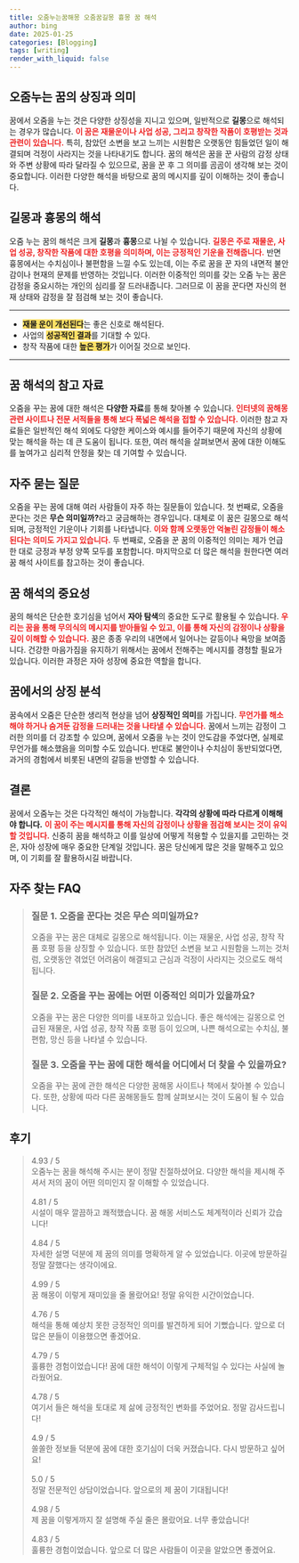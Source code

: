```yaml
---
title: 오줌누는꿈해몽 오줌꿈길몽 흉몽 꿈 해석
author: bing
date: 2025-01-25
categories: [Blogging]
tags: [writing]
render_with_liquid: false
---
```



<h2 id='오줌누는 꿈의 상징과 의미'>오줌누는 꿈의 상징과 의미</h2>

<p>꿈에서 오줌을 누는 것은 다양한 상징성을 지니고 있으며, 일반적으로 <b>길몽</b>으로 해석되는 경우가 많습니다. <b><span style="color: #ee2323;">이 꿈은 재물운이나 사업 성공, 그리고 창작한 작품이 호평받는 것과 관련이 있습니다.</span></b> 특히, 참았던 소변을 보고 느끼는 시원함은 오랫동안 힘들었던 일이 해결되며 걱정이 사라지는 것을 나타내기도 합니다. 꿈의 해석은 꿈을 꾼 사람의 감정 상태와 주변 상황에 따라 달라질 수 있으므로, 꿈을 꾼 후 그 의미를 곰곰이 생각해 보는 것이 중요합니다. 이러한 다양한 해석을 바탕으로 꿈의 메시지를 깊이 이해하는 것이 좋습니다.</p>

<h2 id='길몽과 흉몽의 해석'>길몽과 흉몽의 해석</h2>

<p>오줌 누는 꿈의 해석은 크게 <b>길몽</b>과 <b>흉몽</b>으로 나뉠 수 있습니다. <b><span style="color: #ee2323;">길몽은 주로 재물운, 사업 성공, 창작한 작품에 대한 호평을 의미하며, 이는 긍정적인 기운을 전해줍니다.</span></b> 반면 흉몽에서는 수치심이나 불편함을 느낄 수도 있는데, 이는 주로 꿈을 꾼 자의 내면적 불안감이나 현재의 문제를 반영하는 것입니다. 이러한 이중적인 의미를 갖는 오줌 누는 꿈은 감정을 중요시하는 개인의 심리를 잘 드러내줍니다. 그러므로 이 꿈을 꾼다면 자신의 현재 상태와 감정을 잘 점검해 보는 것이 좋습니다.</p>

<hr />

<ul>
    <li><b><span style="background-color: #ffe066;">재물 운이 개선된다</span></b>는 좋은 신호로 해석된다.</li>
    <li>사업의 <b><span style="background-color: #ffe066;">성공적인 결과</span></b>를 기대할 수 있다.</li>
    <li>창작 작품에 대한 <b><span style="background-color: #ffe066;">높은 평가</span></b>가 이어질 것으로 보인다.</li>
</ul>

<hr />

<h2 id='꿈 해석의 참고 자료'>꿈 해석의 참고 자료</h2>

<p>오줌을 꾸는 꿈에 대한 해석은 <b>다양한 자료</b>를 통해 찾아볼 수 있습니다. <b><span style="color: #ee2323;">인터넷의 꿈해몽 관련 사이트나 전문 서적들을 통해 보다 폭넓은 해석을 접할 수 있습니다.</span></b> 이러한 참고 자료들은 일반적인 해석 외에도 다양한 케이스와 예시를 들어주기 때문에 자신의 상황에 맞는 해석을 하는 데 큰 도움이 됩니다. 또한, 여러 해석을 살펴보면서 꿈에 대한 이해도를 높여가고 심리적 안정을 찾는 데 기여할 수 있습니다.</p>

<h2 id='자주 묻는 질문'>자주 묻는 질문</h2>

<p>오줌을 꾸는 꿈에 대해 여러 사람들이 자주 하는 질문들이 있습니다. 첫 번째로, 오줌을 꾼다는 것은 <b>무슨 의미일까?</b>라고 궁금해하는 경우입니다. 대체로 이 꿈은 길몽으로 해석되며, 긍정적인 기운이나 기회를 나타냅니다. <b><span style="color: #ee2323;">이와 함께 오랫동안 억눌린 감정들이 해소된다는 의미도 가지고 있습니다.</span></b> 두 번째로, 오줌을 꾼 꿈의 이중적인 의미는 제가 언급한 대로 긍정과 부정 양쪽 모두를 포함합니다. 마지막으로 더 많은 해석을 원한다면 여러 꿈 해석 사이트를 참고하는 것이 좋습니다.</p>

<h2 id='꿈 해석의 중요성'>꿈 해석의 중요성</h2>

<p>꿈의 해석은 단순한 호기심을 넘어서 <b>자아 탐색</b>의 중요한 도구로 활용될 수 있습니다. <b><span style="color: #ee2323;">우리는 꿈을 통해 무의식의 메시지를 받아들일 수 있고, 이를 통해 자신의 감정이나 상황을 깊이 이해할 수 있습니다.</span></b> 꿈은 종종 우리의 내면에서 일어나는 갈등이나 욕망을 보여줍니다. 건강한 마음가짐을 유지하기 위해서는 꿈에서 전해주는 메시지를 경청할 필요가 있습니다. 이러한 과정은 자아 성장에 중요한 역할을 합니다.</p>

<h2 id='꿈에서의 상징 분석'>꿈에서의 상징 분석</h2>

<p>꿈속에서 오줌은 단순한 생리적 현상을 넘어 <b>상징적인 의미</b>를 가집니다. <b><span style="color: #ee2323;">무언가를 해소해야 하거나 숨겨둔 감정을 드러내는 것을 나타낼 수 있습니다.</span></b> 꿈에서 느끼는 감정이 그러한 의미를 더 강조할 수 있으며, 꿈에서 오줌을 누는 것이 안도감을 주었다면, 실제로 무언가를 해소했음을 의미할 수도 있습니다. 반대로 불안이나 수치심이 동반되었다면, 과거의 경험에서 비롯된 내면의 갈등을 반영할 수 있습니다.</p>

<h2 id='결론'>결론</h2>

<p>꿈에서 오줌누는 것은 다각적인 해석이 가능합니다. <b>각각의 상황에 따라 다르게 이해해야 합니다.</b> <b><span style="color: #ee2323;">이 꿈이 주는 메시지를 통해 자신의 감정이나 상황을 점검해 보시는 것이 유익할 것입니다.</span></b> 신중히 꿈을 해석하고 이를 일상에 어떻게 적용할 수 있을지를 고민하는 것은, 자아 성장에 매우 중요한 단계일 것입니다. 꿈은 당신에게 많은 것을 말해주고 있으며, 이 기회를 잘 활용하시길 바랍니다.</p>


<h2 id='자주_찾는_FAQ'>자주 찾는 FAQ</h2>
<div itemscope="" itemtype="https://schema.org/FAQPage"> 
<blockquote> 
<div itemscope="" itemprop="mainEntity" itemtype="https://schema.org/Question"> 
<h3 itemprop="name">질문 1. 오줌을 꾼다는 것은 무슨 의미일까요?</h3> 
<div itemscope="" itemprop="acceptedAnswer" itemtype="https://schema.org/Answer"> 
<span itemprop="text"> 
<p>오줌을 꾸는 꿈은 대체로 길몽으로 해석됩니다. 이는 재물운, 사업 성공, 창작 작품 호평 등을 상징할 수 있습니다. 또한 참았던 소변을 보고 시원함을 느끼는 것처럼, 오랫동안 겪었던 어려움이 해결되고 근심과 걱정이 사라지는 것으로도 해석됩니다.</p> 
</span> 
</div> 
</div> 
<div itemscope="" itemprop="mainEntity" itemtype="https://schema.org/Question"> 
<h3 itemprop="name">질문 2. 오줌을 꾸는 꿈에는 어떤 이중적인 의미가 있을까요?</h3> 
<div itemscope="" itemprop="acceptedAnswer" itemtype="https://schema.org/Answer"> 
<span itemprop="text"> 
<p>오줌을 꾸는 꿈은 다양한 의미를 내포하고 있습니다. 좋은 해석에는 길몽으로 언급된 재물운, 사업 성공, 창작 작품 호평 등이 있으며, 나쁜 해석으로는 수치심, 불편함, 망신 등을 나타낼 수 있습니다.</p> 
</span> 
</div> 
</div> 
<div itemscope="" itemprop="mainEntity" itemtype="https://schema.org/Question"> 
<h3 itemprop="name">질문 3. 오줌을 꾸는 꿈에 대한 해석을 어디에서 더 찾을 수 있을까요?</h3> 
<div itemscope="" itemprop="acceptedAnswer" itemtype="https://schema.org/Answer"> 
<span itemprop="text"> 
<p>오줌을 꾸는 꿈에 관한 해석은 다양한 꿈해몽 사이트나 책에서 찾아볼 수 있습니다. 또한, 상황에 따라 다른 꿈해몽들도 함께 살펴보시는 것이 도움이 될 수 있습니다.</p> 
</span> 
</div> 
</div> 
</blockquote> 
</div>
<h2 id='후기'>후기</h2>
<div itemscope itemtype="https://schema.org/Product">
  <blockquote>
  <div itemprop="review" itemscope itemtype="https://schema.org/Review">
      <div itemprop="reviewRating" itemscope itemtype="https://schema.org/Rating"> <span itemprop="ratingValue">4.93</span> / <span itemprop="bestRating">5</span> </div>
      <span itemprop="reviewBody">오줌누는 꿈을 해석해 주시는 분이 정말 친절하셨어요. 다양한 해석을 제시해 주셔서 저의 꿈이 어떤 의미인지 잘 이해할 수 있었습니다.</span>
  </div>
  <br>
  <div itemprop="review" itemscope itemtype="https://schema.org/Review">
      <div itemprop="reviewRating" itemscope itemtype="https://schema.org/Rating"> <span itemprop="ratingValue">4.81</span> / <span itemprop="bestRating">5</span> </div>
      <span itemprop="reviewBody">시설이 매우 깔끔하고 쾌적했습니다. 꿈 해몽 서비스도 체계적이라 신뢰가 갔습니다!</span>
  </div>
  <br>
  <div itemprop="review" itemscope itemtype="https://schema.org/Review">
      <div itemprop="reviewRating" itemscope itemtype="https://schema.org/Rating"> <span itemprop="ratingValue">4.84</span> / <span itemprop="bestRating">5</span> </div>
      <span itemprop="reviewBody">자세한 설명 덕분에 제 꿈의 의미를 명확하게 알 수 있었습니다. 이곳에 방문하길 정말 잘했다는 생각이에요.</span>
  </div>
  <br>
  <div itemprop="review" itemscope itemtype="https://schema.org/Review">
      <div itemprop="reviewRating" itemscope itemtype="https://schema.org/Rating"> <span itemprop="ratingValue">4.99</span> / <span itemprop="bestRating">5</span> </div>
      <span itemprop="reviewBody">꿈 해몽이 이렇게 재미있을 줄 몰랐어요! 정말 유익한 시간이었습니다.</span>
  </div>
  <br>
  <div itemprop="review" itemscope itemtype="https://schema.org/Review">
      <div itemprop="reviewRating" itemscope itemtype="https://schema.org/Rating"> <span itemprop="ratingValue">4.76</span> / <span itemprop="bestRating">5</span> </div>
      <span itemprop="reviewBody">해석을 통해 예상치 못한 긍정적인 의미를 발견하게 되어 기뻤습니다. 앞으로 더 많은 분들이 이용했으면 좋겠어요.</span>
  </div>
  <br>
  <div itemprop="review" itemscope itemtype="https://schema.org/Review">
      <div itemprop="reviewRating" itemscope itemtype="https://schema.org/Rating"> <span itemprop="ratingValue">4.79</span> / <span itemprop="bestRating">5</span> </div>
      <span itemprop="reviewBody">훌륭한 경험이었습니다! 꿈에 대한 해석이 이렇게 구체적일 수 있다는 사실에 놀라웠어요.</span>
  </div>
  <br>
  <div itemprop="review" itemscope itemtype="https://schema.org/Review">
      <div itemprop="reviewRating" itemscope itemtype="https://schema.org/Rating"> <span itemprop="ratingValue">4.78</span> / <span itemprop="bestRating">5</span> </div>
      <span itemprop="reviewBody">여기서 들은 해석을 토대로 제 삶에 긍정적인 변화를 주었어요. 정말 감사드립니다!</span>
  </div>
  <br>
  <div itemprop="review" itemscope itemtype="https://schema.org/Review">
      <div itemprop="reviewRating" itemscope itemtype="https://schema.org/Rating"> <span itemprop="ratingValue">4.9</span> / <span itemprop="bestRating">5</span> </div>
      <span itemprop="reviewBody">쏠쏠한 정보들 덕분에 꿈에 대한 호기심이 더욱 커졌습니다. 다시 방문하고 싶어요!</span>
  </div>
  <br>
  <div itemprop="review" itemscope itemtype="https://schema.org/Review">
      <div itemprop="reviewRating" itemscope itemtype="https://schema.org/Rating"> <span itemprop="ratingValue">5.0</span> / <span itemprop="bestRating">5</span> </div>
      <span itemprop="reviewBody">정말 전문적인 상담이었습니다. 앞으로의 제 꿈이 기대됩니다!</span>
  </div>
  <br>
  <div itemprop="review" itemscope itemtype="https://schema.org/Review">
      <div itemprop="reviewRating" itemscope itemtype="https://schema.org/Rating"> <span itemprop="ratingValue">4.98</span> / <span itemprop="bestRating">5</span> </div>
      <span itemprop="reviewBody">제 꿈을 이렇게까지 잘 설명해 주실 줄은 몰랐어요. 너무 좋았습니다!</span>
  </div>
  <br>
  <div itemprop="review" itemscope itemtype="https://schema.org/Review">
      <div itemprop="reviewRating" itemscope itemtype="https://schema.org/Rating"> <span itemprop="ratingValue">4.83</span> / <span itemprop="bestRating">5</span> </div>
      <span itemprop="reviewBody">훌륭한 경험이었습니다. 앞으로 더 많은 사람들이 이곳을 알았으면 좋겠어요.</span>
  </div>
  </blockquote>
</div>
